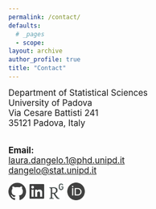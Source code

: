```yaml
---
permalink: /contact/
defaults:
  # _pages
  - scope:
layout: archive
author_profile: true
title: "Contact"
---
```



<font style="font-size:17px">
Department of Statistical Sciences <br>
University of Padova<br>
Via Cesare Battisti 241 <br>
35121 Padova, Italy<br>

<br>

<b>Email:</b> <br>
laura.dangelo.1@phd.unipd.it <br>
dangelo@stat.unipd.it
</font>
<br>


<a href="https://github.com/laura-dangelo" style = "text-decoration:none!important;"> 
<img src="../images/github_gray.png" alt="clickableimage" style="width:35px; border=0;">
</a> 
<a href="https://www.linkedin.com/in/laura-dangelo/" style = "text-decoration:none!important;"> 
<img src="../images/linkedin_gray.png" alt="clickableimage" style="width:35px; border=0;">
</a> 
<a href="https://www.researchgate.net/profile/Laura_Dangelo" style = "text-decoration:none!important;"> 
<img src="../images/rg_gray.png" alt="clickableimage" style="width:35px; border=0;">
</a> 
<a href="https://orcid.org/0000-0001-5034-7414" style = "text-decoration:none!important;"> 
<img src="../images/orcid_gray.png" alt="clickableimage" style="width:35px; border=0;">
</a> 


